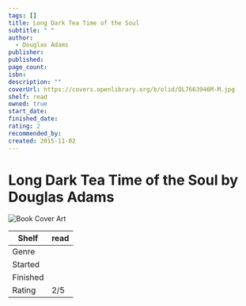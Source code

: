 ```yaml
---
tags: []
title: Long Dark Tea Time of the Soul
subtitle: " "
author:
  - Douglas Adams
publisher: 
published: 
page_count: 
isbn: 
description: ""
coverUrl: https://covers.openlibrary.org/b/olid/OL7663946M-M.jpg
shelf: read
owned: true
start_date: 
finished_date: 
rating: 2
recommended_by: 
created: 2015-11-02
---
```


# Long Dark Tea Time of the Soul by Douglas Adams

![Book Cover Art](https://covers.openlibrary.org/b/olid/OL7663946M-M.jpg)

| Shelf | read |
| --- | --- |
| Genre |  |
| Started |  |
| Finished |  |
| Rating | 2/5 |

